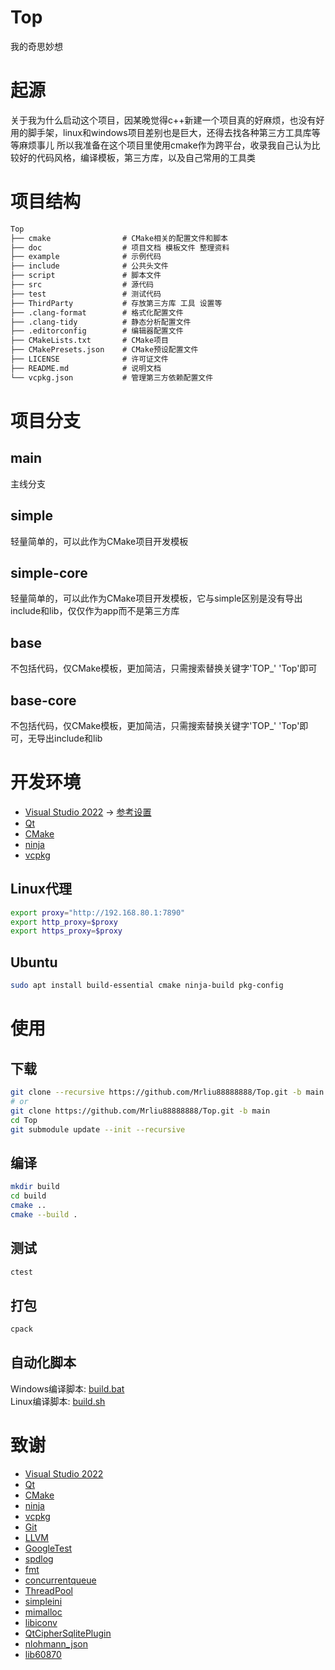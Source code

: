 # Top
我的奇思妙想

# 起源
关于我为什么启动这个项目，因某晚觉得c++新建一个项目真的好麻烦，也没有好用的脚手架，linux和windows项目差别也是巨大，还得去找各种第三方工具库等等麻烦事儿
所以我准备在这个项目里使用cmake作为跨平台，收录我自己认为比较好的代码风格，编译模板，第三方库，以及自己常用的工具类

# 项目结构
```txt
Top
├── cmake                # CMake相关的配置文件和脚本
├── doc                  # 项目文档 模板文件 整理资料
├── example              # 示例代码
├── include              # 公共头文件
├── script               # 脚本文件
├── src                  # 源代码
├── test                 # 测试代码
├── ThirdParty           # 存放第三方库 工具 设置等
├── .clang-format        # 格式化配置文件
├── .clang-tidy          # 静态分析配置文件
├── .editorconfig        # 编辑器配置文件
├── CMakeLists.txt       # CMake项目
├── CMakePresets.json    # CMake预设配置文件
├── LICENSE              # 许可证文件
├── README.md            # 说明文档
└── vcpkg.json           # 管理第三方依赖配置文件
```

# 项目分支
## main
主线分支
## simple
轻量简单的，可以此作为CMake项目开发模板
## simple-core
轻量简单的，可以此作为CMake项目开发模板，它与simple区别是没有导出include和lib，仅仅作为app而不是第三方库
## base
不包括代码，仅CMake模板，更加简洁，只需搜索替换关键字'TOP_' 'Top'即可
## base-core
不包括代码，仅CMake模板，更加简洁，只需搜索替换关键字'TOP_' 'Top'即可，无导出include和lib

# 开发环境
* [Visual Studio 2022](https://visualstudio.microsoft.com/zh-hans/vs/) -> [参考设置](https://github.com/Mrliu88888888/TopThirdParty/blob/master/Visual%20Studio%202022/README.md)
* [Qt](https://www.qt.io/)
* [CMake](https://cmake.org/)
* [ninja](https://github.com/ninja-build/ninja)
* [vcpkg](https://github.com/microsoft/vcpkg)
## Linux代理
```bash
export proxy="http://192.168.80.1:7890"
export http_proxy=$proxy
export https_proxy=$proxy
```
## Ubuntu
```bash
sudo apt install build-essential cmake ninja-build pkg-config
```

# 使用
## 下载
```bash
git clone --recursive https://github.com/Mrliu88888888/Top.git -b main
# or
git clone https://github.com/Mrliu88888888/Top.git -b main
cd Top
git submodule update --init --recursive
```
## 编译
```bash
mkdir build
cd build
cmake ..
cmake --build .
```
## 测试
```bash
ctest
```
## 打包
```bash
cpack
```
## 自动化脚本
Windows编译脚本: [build.bat](script/build.bat)<br>
Linux编译脚本: [build.sh](script/build.sh)

# 致谢
* [Visual Studio 2022](https://visualstudio.microsoft.com/zh-hans/vs/)
* [Qt](https://www.qt.io/)
* [CMake](https://cmake.org/)
* [ninja](https://github.com/ninja-build/ninja)
* [vcpkg](https://github.com/microsoft/vcpkg)
* [Git](https://www.git-scm.com/)
* [LLVM](https://clang.llvm.org/)
* [GoogleTest](https://github.com/google/googletest)
* [spdlog](https://github.com/gabime/spdlog)
* [fmt](https://github.com/fmtlib/fmt)
* [concurrentqueue](https://github.com/cameron314/concurrentqueue)
* [ThreadPool](https://github.com/progschj/ThreadPool)
* [simpleini](https://github.com/brofield/simpleini)
* [mimalloc](https://github.com/microsoft/mimalloc)
* [libiconv](https://www.gnu.org/software/libiconv/)
* [QtCipherSqlitePlugin](https://github.com/devbean/QtCipherSqlitePlugin)
* [nlohmann_json](https://github.com/nlohmann/json)
* [lib60870](https://github.com/mz-automation/lib60870)
